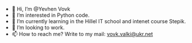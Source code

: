 - 👋 Hi, I’m @Yevhen Vovk
- 👀 I’m interested in Python code.
- 🌱 I’m currently learning in the Hillel IT school and intenet course Stepik.
- 💞️ I’m looking to work.
- 📫 How to reach me? Write to my mail: vovk.valki@ukr.net

<!---
YevhenVovk1992/YevhenVovk1992 is a ✨ special ✨ repository because its `README.md` (this file) appears on your GitHub profile.
You can click the Preview link to take a look at your changes.
--->
